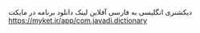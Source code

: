 دیکشنری انگلیسی به فارسی آفلاین
لینک دانلود برنامه در مایکت https://myket.ir/app/com.javadi.dictionary
